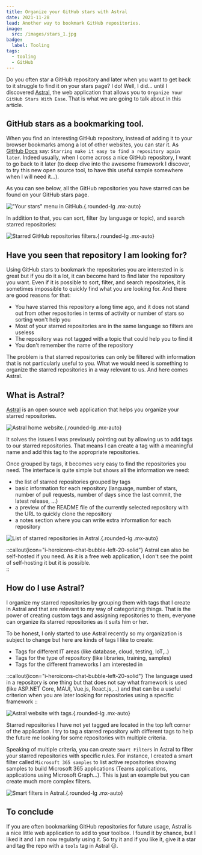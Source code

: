 ```yaml
---
title: Organize your GitHub stars with Astral
date: 2021-11-28
lead: Another way to bookmark GitHub repositories.
image:
  src: /images/stars_1.jpg
badge:
  label: Tooling
tags:
  - tooling
  - GitHub
---
```


Do you often star a GitHub repository and later when you want to get back to it struggle to find it on your stars page? I do! Well, I did... until I discovered [Astral](https://astralapp.com/), the web application that allows you to `Organize Your GitHub Stars With Ease`. That is what we are going to talk about in this article.

## GitHub stars as a bookmarking tool.

When you find an interesting GitHub repository, instead of adding it to your browser bookmarks among a lot of other websites, you can star it. As [GitHub Docs](https://docs.github.com/en/get-started/exploring-projects-on-github/saving-repositories-with-stars) say: `Starring make it easy to find a repository again later`. Indeed usually, when I come across a nice GitHub repository, I want to go back to it later (to deep dive into the awesome framework I discover, to try this new open source tool, to have this useful sample somewhere when I will need it...).

As you can see below, all the GitHub repositories you have starred can be found on your GitHub stars page.

!["Your stars" menu in GitHub.](/posts/images/astral_github_1.png){.rounded-lg .mx-auto}

In addition to that, you can sort, filter (by language or topic), and search starred repositories:

![Starred GitHub repositories filters.](/posts/images/astral_github_2.png){.rounded-lg .mx-auto}

## Have you seen that repository I am looking for?

Using GitHub stars to bookmark the repositories you are interested in is great but if you do it a lot, it can become hard to find later the repository you want. Even if it is possible to sort, filter, and search repositories, it is sometimes impossible to quickly find what you are looking for. And there are good reasons for that:
- You have starred this repository a long time ago, and it does not stand out from other repositories in terms of activity or number of stars so sorting won't help you
- Most of your starred repositories are in the same language so filters are useless
- The repository was not tagged with a topic that could help you to find it
- You don't remember the name of the repository

The problem is that starred repositories can only be filtered with information that is not particularly useful to you. What we would need is something to organize the starred repositories in a way relevant to us. And here comes Astral.

## What is Astral?

[Astral](https://github.com/astralapp/astral) is an open source web application that helps you organize your starred repositories.

![Astral home website.](/posts/images/astral_app_1.png){.rounded-lg .mx-auto}

It solves the issues I was previously pointing out by allowing us to add tags to our starred repositories. That means I can create a tag with a meaningful name and add this tag to the appropriate repositories.

Once grouped by tags, it becomes very easy to find the repositories you need. The interface is quite simple but shows all the information we need:
- the list of starred repositories grouped by tags 
- basic information for each repository (language, number of stars, number of pull requests, number of days since the last commit, the latest release, ...)
- a preview of the README file of the currently selected repository with the URL to quickly clone the repository
- a notes section where you can write extra information for each repository

![List of starred repositories in Astral.](/posts/images/astral_app_2.png){.rounded-lg .mx-auto}

::callout{icon="i-heroicons-chat-bubble-left-20-solid"}
Astral can also be self-hosted if you need. As it is a free web application, I don't see the point of self-hosting it but it is possible.  
::

## How do I use Astral?

I organize my starred repositories by grouping them with tags that I create in Astral and that are relevant to my way of categorizing things. That is the power of creating custom tags and assigning repositories to them, everyone can organize its starred repositories as it suits him or her.

To be honest, I only started to use Astral recently so my organization is subject to change but here are kinds of tags I like to create:

- Tags for different IT areas (like database, cloud, testing, IoT,..)
- Tags for the type of repository (like libraries, training, samples)
- Tags for the different frameworks I am interested in

::callout{icon="i-heroicons-chat-bubble-left-20-solid"}
The language used in a repository is one thing but that does not say what framework is used (like ASP.NET Core, MAUI, Vue.js, React.js,...) and that can be a useful criterion when you are later looking for repositories using a specific framework
::

![Astral website with tags.](/posts/images/astral_app_3.png){.rounded-lg .mx-auto}

Starred repositories I have not yet tagged are located in the top left corner of the application. I try to tag a starred repository with different tags to help the future me looking for some repositories with multiple criteria.

Speaking of multiple criteria, you can create `Smart Filters` in Astral to filter your starred repositories with specific rules. For instance, I created a smart filter called `Microsoft 365 samples` to list active repositories showing samples to build Microsoft 365 applications (Teams applications, applications using Microsoft Graph...). This is just an example but you can create much more complex filters.

![Smart filters in Astral.](/posts/images/astral_app_4.png){.rounded-lg .mx-auto}

## To conclude

If you are often bookmarking GitHub repositories for future usage, Astral is a nice little web application to add to your toolbox. I found it by chance, but I liked it and I am now regularly using it. So try it and if you like it, give it a star and tag the repo with a `tools` tag in Astral 😉.
